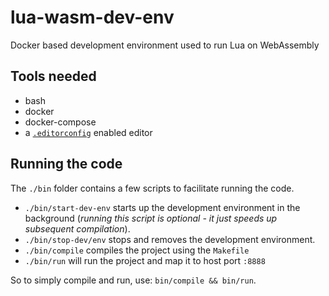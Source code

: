 # lua-wasm-dev-env

Docker based development environment used to run Lua on WebAssembly

## Tools needed

* bash
* docker
* docker-compose
* a [`.editorconfig`](https://editorconfig.org/) enabled editor

## Running the code

The `./bin` folder contains a few scripts to facilitate running the code.

* `./bin/start-dev-env` starts up the development environment in the background (*running this script is optional - it just speeds up subsequent compilation*).
* `./bin/stop-dev/env` stops and removes the development environment.
* `./bin/compile` compiles the project using the `Makefile`
* `./bin/run` will run the project and map it to host port `:8888`

So to simply compile and run, use: `bin/compile && bin/run`.
